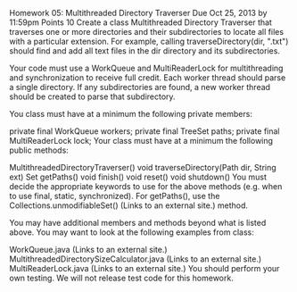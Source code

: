 Homework 05: Multithreaded Directory Traverser
Due Oct 25, 2013 by 11:59pm  Points 10
Create a class Multithreaded Directory Traverser that traverses one or more directories and their subdirectories to locate all files with a particular extension. For example, calling traverseDirectory(dir, ".txt") should find and add all text files in the dir directory and its subdirectories.

Your code must use a WorkQueue and MultiReaderLock for multithreading and synchronization to receive full credit. Each worker thread should parse a single directory. If any subdirectories are found, a new worker thread should be created to parse that subdirectory.

You class must have at a minimum the following private members:

private final WorkQueue workers;
private final TreeSet<Path> paths;
private final MultiReaderLock lock;
Your class must have at a minimum the following public methods:

MultithreadedDirectoryTraverser()
void traverseDirectory(Path dir, String ext)
Set<Path> getPaths()
void finish()
void reset()
void shutdown()
You must decide the appropriate keywords to use for the above methods (e.g. when to use final, static, synchronized). For getPaths(), use the Collections.unmodifiableSet() (Links to an external site.) method.

You may have additional members and methods beyond what is listed above. You may want to look at the following examples from class:

WorkQueue.java (Links to an external site.)
MultithreadedDirectorySizeCalculator.java (Links to an external site.)
MultiReaderLock.java (Links to an external site.)
You should perform your own testing. We will not release test code for this homework.
